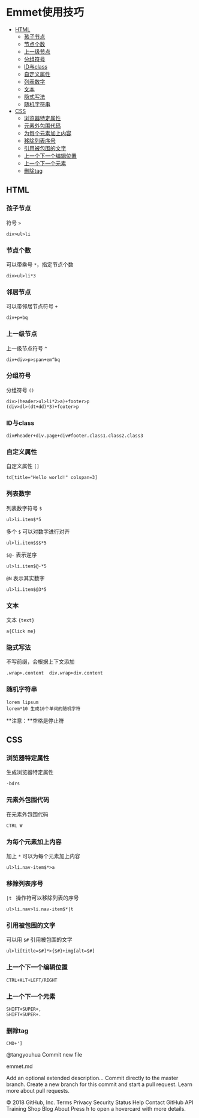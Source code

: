 # Emmet使用技巧

<!-- toc -->
* [HTML](#HTML)
   * [孩子节点](#孩子节点)
   * [节点个数](#节点个数)
   * [上一级节点](#上一级节点)
   * [分组符号](#分组符号)
   * [ID与class](#ID与class)
   * [自定义属性](#自定义属性)
   * [列表数字](#列表数字)
   * [文本](#文本)
   * [隐式写法](#隐式写法)
   * [随机字符串](#随机字符串)
* [CSS](#CSS)
   * [浏览器特定属性](#浏览器特定属性)
   * [元素外包围代码](#元素外包围代码)
   * [为每个元素加上内容](#为每个元素加上内容)
   * [移除列表序号](#移除列表序号)
   * [引用被包围的文字](#引用被包围的文字)
   * [上一个下一个编辑位置](#上一个下一个编辑位置)
   * [上一个下一个元素](#上一个下一个元素)
   * [删除tag](#删除tag)
<!-- toc end -->

## HTML
### 孩子节点
符号 `>`

```
div>ul>li
```

### 节点个数
可以带乘号 `*`，指定节点个数

```
div>ul>li*3
```

### 邻居节点
可以带邻居节点符号 `+`

```
div+p+bq
```

### 上一级节点
上一级节点符号 `^`

```
div+div>p>span+em^bq
```

### 分组符号
 分组符号 `()`

```
div>(header>ul>li*2>a)+footer>p
(div>dl>(dt+dd)*3)+footer>p
```

### ID与class
```
div#header+div.page+div#footer.class1.class2.class3
```

### 自定义属性
自定义属性 `[]`

```
td[title="Hello world!" colspan=3]
```

### 列表数字
列表数字符号 `$`

```
ul>li.item$*5
```

多个 `$` 可以对数字进行对齐

```
ul>li.item$$$*5
```

`$@-` 表示逆序

```
ul>li.item$@-*5
```

`@N` 表示其实数字

```
ul>li.item$@3*5
```

### 文本
文本 `{text}`

```
a{Click me}
```

### 隐式写法
不写前缀，会根据上下文添加

```
.wrap>.content	div.wrap>div.content
```

### 随机字符串
```
lorem lipsum 
lorem*10 生成10个单词的随机字符
```

**注意：**空格是停止符  

## CSS
### 浏览器特定属性
生成浏览器特定属性

```
-bdrs
```

###  元素外包围代码
在元素外包围代码

```
CTRL W
```

### 为每个元素加上内容
加上 `*` 可以为每个元素加上内容

```
ul>li.nav-item$*>a
```

### 移除列表序号
`|t ` 操作符可以移除列表的序号

```
ul>li.nav>li.nav-item$*|t
```

### 引用被包围的文字
可以用 `$#` 引用被包围的文字

```
ul>li[title=$#]*>{$#}+img[alt=$#]
```

### 上一个下一个编辑位置
```
CTRL+ALT+LEFT/RIGHT 
```

### 上一个下一个元素
```
SHIFT+SUPER+,
SHIFT+SUPER+.
```

### 删除tag
```
CMD+']  
```
@tangyouhua
Commit new file

emmet.md

Add an optional extended description…
  Commit directly to the master branch.
  Create a new branch for this commit and start a pull request. Learn more about pull requests.
 
© 2018 GitHub, Inc.
Terms
Privacy
Security
Status
Help
Contact GitHub
API
Training
Shop
Blog
About
Press h to open a hovercard with more details.
